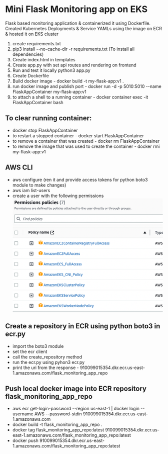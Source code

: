 # Mini Flask Monitoring app on EKS

Flask based monitoring application & containerized it using Dockerfile. Created
Kubernetes Deployments & Service YAMLs using the image on ECR & hosted it on EKS cluster

1. create requirements.txt
2. pip3 install --no-cache-dir -r requirements.txt (To install all dependencies)
3. Create index.html in templates
4. Create app.py with set api routes and rendering on frontend
5. Run and test it locally python3 app.py
6. Create Dockerfile
7. Build docker image - docker build -t my-flask-app:v1 .
8. run docker image and publish port - docker run -d -p 5010:5010 --name FlaskAppContainer my-flask-app:v1
9. to attach a shell to a running container - docker container exec -it FlaskAppContainer bash

## To clear running container:

- docker stop FlaskAppContainer
- to restart a stopped container - docker start FlaskAppContainer
- to remove a container that was created - docker rm FlaskAppContainer
- to remove the image that was used to create the container - docker rmi my-flask-app:v1

## AWS CLI

- aws configure (ren it and provide access tokens for python boto3 module to make changes)
- aws iam list-users
- create a user with the following permissions
  ![Alt text](./IAMUserPolicies.png)

## Create a repository in ECR using python boto3 in ecr.py

- import the boto3 module
- set the ecr client
- call the create_repository method
- run the ecr.py using pyhon3 ecr.py
- print the uri from the response - 910099015354.dkr.ecr.us-east-1.amazonaws.com/flask_monitoring_app_repo

## Push local docker image into ECR repository flask_monitoring_app_repo

- aws ecr get-login-password --region us-east-1 | docker login --username AWS --password-stdin 910099015354.dkr.ecr.us-east-1.amazonaws.com
- docker build -t flask_monitoring_app_repo .
- docker tag flask_monitoring_app_repo:latest 910099015354.dkr.ecr.us-east-1.amazonaws.com/flask_monitoring_app_repo:latest
- docker push 910099015354.dkr.ecr.us-east-1.amazonaws.com/flask_monitoring_app_repo:latest
